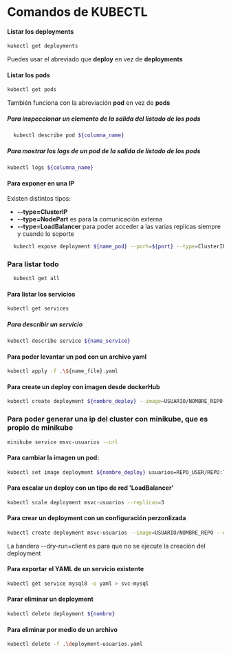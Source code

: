 # Comandos de KUBECTL

#### Listar los deployments
```bash
kukectl get deployments
```
Puedes usar el abreviado que **deploy** en vez de **deployments**

#### Listar los pods

```bash
kubectl get pods
```
También funciona con la abreviación **pod** en vez de **pods**

##### Para inspeccionar un elemento de la salida del listado de los pods

```bash
  kubectl describe pod ${columna_name} 
```

##### Para mostrar los logs de un pod de la salida de listado de los pods
```bash
kubectl logs ${columna_name}
```

#### Para exponer en una IP
Existen distintos tipos:

- **--type=ClusterIP**
- **--type=NodePart** es para la comunicación externa
- **--type=LoadBalancer** para poder acceder a las varias replicas siempre y cuando lo soporte

```bash
  kubectl expose deployment ${name_pod} --port=${port} --type=ClusterIP
```

### Para listar todo

```bash
  kubectl get all
```

#### Para listar los servicios

```bash
kubectl get services
```

##### Para describir un servicio

```bash
kubectl describe service ${name_service}
```

#### Para poder levantar un pod con un archivo yaml

```bash
kubectl apply -f .\${name_file}.yaml
```

#### Para create un deploy con imagen desde dockerHub
```bash
kubectl create deployment ${nombre_deploy} --image=USUARIO/NOMBRE_REPO --port=NRO_PUERTO
```

### Para poder generar una ip del cluster con minikube, que es propio de minikube
```bash
minikube service msvc-usuarios --url
```

#### Para cambiar la imagen un pod:
```bash
kubectl set image deployment ${nombre_deploy} usuarios=REPO_USER/REPO:TAG
```

#### Para escalar un deploy con un tipo de red 'LoadBalancer'
```bash
kubectl scale deployment msvc-usuarios --replicas=3
```

#### Para crear un deployment con un configuración perzonlizada
```bash
kubectl create deployment msvc-usuarios --image=USUARIO/NOMBRE_REPO --dry-run=client  -o yaml > nombre_archivo.yaml
```
La bandera --dry-run=client es para que no se ejecute la creación del deployment  

#### Para exportar el YAML de un servicio existente

```bash
kubectl get service mysql8 -o yaml > svc-mysql
```
#### Parar eliminar un deployment

```bash
kubectl delete deployment ${nombre}
```

#### Para eliminar por medio de un archivo

```bash
kubectl delete -f .\deployment-usuarios.yaml
```